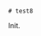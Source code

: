                                                                                                    # test8

Init.
